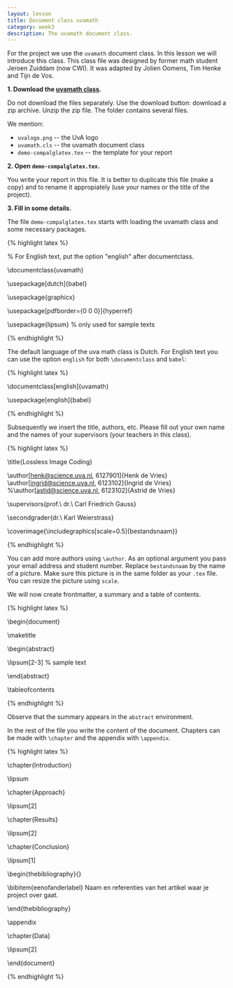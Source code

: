 ```yaml
---
layout: lesson
title: Document class uvamath
category: week3
description: The uvamath document class.
---
```


For the project we use the `uvamath` document class. In this lesson we
will introduce this class. This class file was designed by former math
student Jeroen Zuiddam (now CWI). It was adapted by Jolien Oomens, 
Tim Henke and Tijn de Vos. 

**1. Download the [uvamath
class](https://github.com/UvA-FNWI/uvamath).**

Do not download the files separately.
Use the download button: download a zip archive. 
Unzip the zip file. The folder contains several files. 

We mention: 

-   `uvalogo.png` -- the UvA logo
-   `uvamath.cls` -- the uvamath document class
-   `demo-compalglatex.tex` -- the template for your report

**2. Open `demo-compalglatex.tex`.**

You write your report in this file.
It is better to duplicate this file (make a copy) and to rename it appropiately (use your names or the title of the project).

**3. Fill in some details.**

The file `demo-compalglatex.tex` starts with loading the uvamath class and some
necessary packages.

{% highlight latex %}

% For English text, put the option "english" after documentclass.

\documentclass{uvamath}

\usepackage[dutch]{babel}

\usepackage{graphicx}

\usepackage[pdfborder={0 0 0}]{hyperref}

\usepackage{lipsum} % only used for sample texts

{% endhighlight %}

The default language of the uva math class is Dutch. For English text
you can use the option `english` for both `\documentclass` and `babel`:

{% highlight latex %}

\documentclass[english]{uvamath}

\usepackage[english]{babel}

{% endhighlight %}

Subsequently we insert the title, authors, etc. Please fill out your own name and the names of your supervisors (your teachers in this class). 

{% highlight latex %}

\title{Lossless Image Coding}

\author[henk@science.uva.nl, 6127901]{Henk de Vries}
\author[ingrid@science.uva.nl, 6123102]{Ingrid de Vries}
%\author[astid@science.uva.nl, 6123102]{Astrid de Vries}

\supervisors{prof.\ dr.\ Carl Friedrich Gauss}

\secondgrader{dr.\ Karl Weierstrass}

\coverimage{\includegraphics[scale=0.5]{bestandsnaam}}

{% endhighlight %}

You can add more authors using `\author`. As an optional argument you
pass your email address and student number. Replace `bestandsnaam` by
the name of a picture. Make sure this picture is in the same folder as
your `.tex` file. You can resize the picture using `scale`.

We will now create frontmatter, a summary and a table of contents.

{% highlight latex %}

\begin{document}

\maketitle

\begin{abstract}

\lipsum[2-3] % sample text

\end{abstract}

\tableofcontents

{% endhighlight %}

Observe that the summary appears in the `abstract` environment.

In the rest of the file you write the content of the document. Chapters
can be made with `\chapter` and the appendix with `\appendix`.

{% highlight latex %}

\chapter{Introduction}

\lipsum

\chapter{Approach}

\lipsum[2]

\chapter{Results}

\lipsum[2]

\chapter{Conclusion}

\lipsum[1]

\begin{thebibliography}{}

\bibitem{eenofanderlabel}
Naam en referenties van het artikel waar je project over gaat. 

\end{thebibliography}

\appendix

\chapter{Data}

\lipsum[2]

\end{document}

{% endhighlight %}
